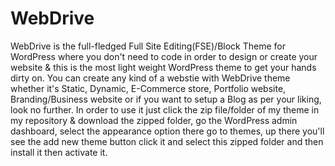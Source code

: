 # WebDrive
WebDrive is the full-fledged Full Site Editing(FSE)/Block Theme for WordPress where you don't need to code in order to design or create your website &amp; this is the most light weight WordPress theme to get your hands dirty on.
You can create any kind of a webstie with WebDrive theme whether it's Static, Dynamic, E-Commerce store, Portfolio website, Branding/Business website or if you want to setup a Blog as per your liking, look no further.
In order to use it just click the zip file/folder of my theme in my repository & download the zipped folder, go the WordPress admin dashboard, select the appearance option there go to themes, up there you'll see the add new theme button click it and select this zipped folder and then install it then activate it.
